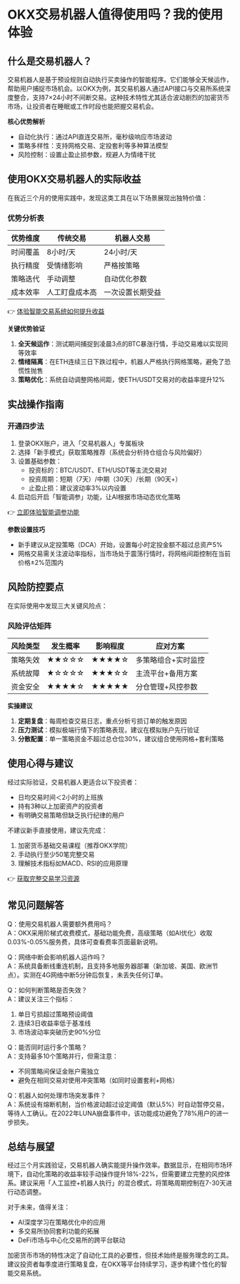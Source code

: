 # OKX交易机器人值得使用吗？我的使用体验

## 什么是交易机器人？

交易机器人是基于预设规则自动执行买卖操作的智能程序。它们能够全天候运作，帮助用户捕捉市场机会。以OKX为例，其交易机器人通过API接口与交易所系统深度整合，支持7×24小时不间断交易。这种技术特性尤其适合波动剧烈的加密货币市场，让投资者在睡眠或工作时段也能把握交易机会。

**核心优势解析**  
- 自动化执行：通过API直连交易所，毫秒级响应市场波动  
- 策略多样性：支持网格交易、定投套利等多种算法模型  
- 风险控制：设置止盈止损参数，规避人为情绪干扰  

## 使用OKX交易机器人的实际收益

在我近三个月的使用实践中，发现这类工具在以下场景展现出独特价值：

### 优势分析表

| 优势维度 | 传统交易 | 机器人交易 |
|----------|----------|------------|
| 时间覆盖 | 8小时/天 | 24小时/天 |
| 执行精度 | 受情绪影响 | 严格按策略 |
| 策略迭代 | 手动调整 | 自动优化参数 |
| 成本效率 | 人工盯盘成本高 | 一次设置长期受益 |

👉 [体验智能交易系统如何提升收益](https://bit.ly/okx_welcome)

**关键优势验证**  
1. **全天候运作**：测试期间捕捉到凌晨3点的BTC暴涨行情，手动交易难以实现同等效率  
2. **情绪隔离**：在ETH连续三日下跌过程中，机器人严格执行网格策略，避免了恐慌性抛售  
3. **策略优化**：系统自动调整网格间距，使ETH/USDT交易对的收益率提升12%

## 实战操作指南

### 开通四步法
1. 登录OKX账户，进入「交易机器人」专属板块  
2. 选择「新手模式」获取策略推荐（系统会分析持仓组合与风险偏好）  
3. 设置基础参数：  
   - 投资标的：BTC/USDT、ETH/USDT等主流交易对  
   - 投资周期：短期（7天）/中期（30天）/长期（90天+）  
   - 止盈止损：建议波动率3%以内设置  
4. 启动后开启「智能调参」功能，让AI根据市场动态优化策略  

👉 [立即体验智能调参功能](https://bit.ly/okx_welcome)

**参数设置技巧**  
- 新手建议从定投策略（DCA）开始，设置每小时定投金额不超过总资产5%  
- 网格交易需关注波动率指标，当市场处于震荡行情时，将网格间距控制在当前价格±2%范围内  

## 风险防控要点

在实际使用中发现三大关键风险点：

### 风险评估矩阵

| 风险类型 | 发生概率 | 影响程度 | 应对方案 |
|----------|----------|----------|----------|
| 策略失效 | ★★☆☆☆ | ★★★★☆ | 多策略组合+实时监控 |
| 系统故障 | ★☆☆☆☆ | ★★★☆☆ | 主流平台+备用方案 |
| 资金安全 | ★★★★☆ | ★★★★★ | 分仓管理+风控参数 |

**实操建议**  
1. **定期复盘**：每周检查交易日志，重点分析亏损订单的触发原因  
2. **压力测试**：模拟极端行情下的策略表现，建议在模拟账户先行验证  
3. **分散配置**：单一策略资金不超过总仓位30%，建议组合使用网格+套利策略  

## 使用心得与建议

经过实际验证，交易机器人更适合以下投资者：  
- 日均交易时间＜2小时的上班族  
- 持有3种以上加密资产的投资者  
- 有明确交易策略但缺乏执行纪律的用户  

不建议新手直接使用，建议先完成：  
1. 加密货币基础交易课程（推荐OKX学院）  
2. 手动执行至少50笔完整交易  
3. 理解技术指标如MACD、RSI的应用原理  

👉 [获取完整交易学习资源](https://bit.ly/okx_welcome)

## 常见问题解答

Q：使用交易机器人需要额外费用吗？  
A：OKX采用阶梯式收费模式，基础功能免费，高级策略（如AI优化）收取0.03%-0.05%服务费，具体可查看费率页面最新说明。

Q：网络中断会影响机器人运作吗？  
A：系统具备断线重连机制，且支持多地服务器部署（新加坡、美国、欧洲节点）。实测在4G网络中断5分钟后恢复，未丢失任何订单。

Q：如何判断策略是否失效？  
A：建议关注三个指标：  
1. 单日亏损超过策略预设阈值  
2. 连续3日收益率低于基准线  
3. 市场波动率突破历史90%分位  

Q：能否同时运行多个策略？  
A：支持最多10个策略并行，但需注意：  
- 不同策略间保证金账户需独立  
- 避免在相同交易对使用冲突策略（如同时设置套利+网格）  

Q：机器人如何处理市场突发事件？  
A：系统设有熔断机制，当价格波动超过设定阈值（默认5%）时自动暂停交易，等待人工确认。在2022年LUNA崩盘事件中，该功能成功避免了78%用户的进一步损失。

## 总结与展望

经过三个月实践验证，交易机器人确实能提升操作效率。数据显示，在相同市场环境下，自动化策略的收益率较手动操作提升18%-22%，但需要建立完整的风控体系。建议采用「人工监控+机器人执行」的混合模式，将策略周期控制在7-30天进行动态调整。

对于未来，值得关注：  
- AI深度学习在策略优化中的应用  
- 多交易所协同套利功能的拓展  
- DeFi市场与中心化交易所的跨平台联动  

加密货币市场的特性决定了自动化工具的必要性，但技术始终是服务理念的工具。建议投资者每季度进行策略复盘，在OKX等平台持续学习，逐步构建个性化的智能交易系统。